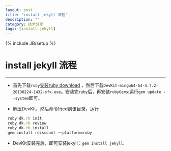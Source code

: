 ```yaml
---
layout: post
title: "install jekyll 流程"
description: ""
category: 技术分享
tags: [install jekyll]
---
```

{% include JB/setup %}
# install jekyll 流程
---


* 首先下载`ruby`[安装ruby download](http://rubyinstaller.org/downloads/) ，然后下载`DevKit-mingw64-64-4.7.2-20130224-1432-sfx.exe`。安装完`ruby`后，再安装`rubyGems`:运行`gem update --system`即可。

* 解压DevKit，然后命令行cd到该目录，运行
```ruby
 ruby dk.rb init
 ruby dk.rb review 
 ruby dk.rb install
 gem install rdiscount --platform=ruby
```

* DevKit安装完后，即可安装jekyll：`gem install jekyll`.

 


